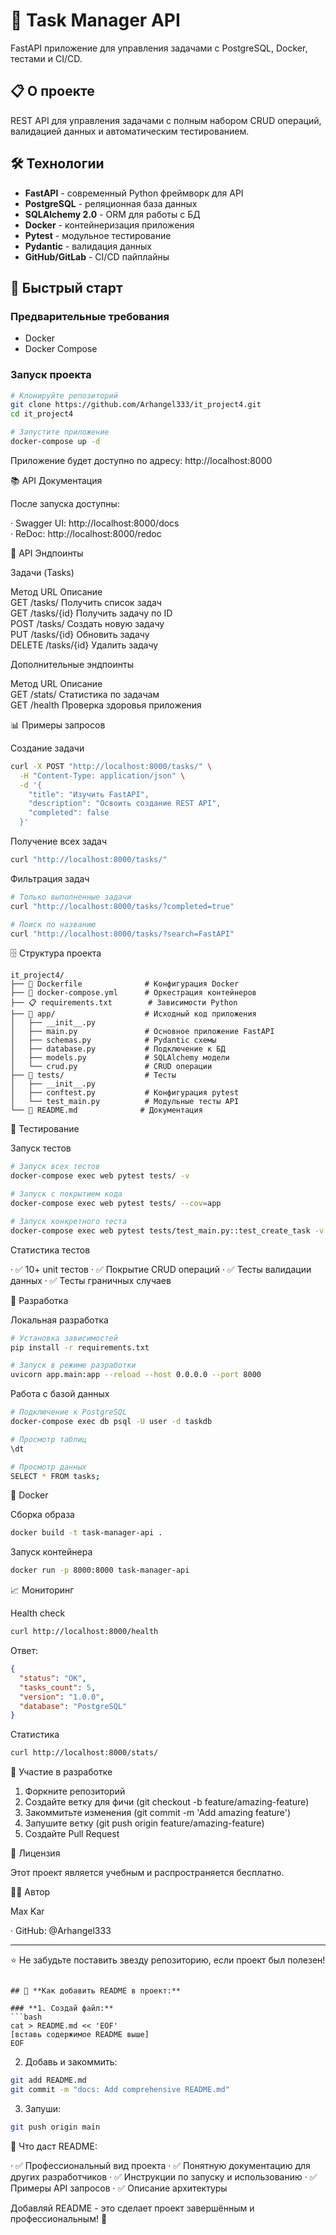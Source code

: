 
# 🚀 Task Manager API

FastAPI приложение для управления задачами с PostgreSQL, Docker, тестами и CI/CD.

## 📋 О проекте

REST API для управления задачами с полным набором CRUD операций, валидацией данных и автоматическим тестированием.

## 🛠 Технологии

- **FastAPI** - современный Python фреймворк для API
- **PostgreSQL** - реляционная база данных
- **SQLAlchemy 2.0** - ORM для работы с БД
- **Docker** - контейнеризация приложения
- **Pytest** - модульное тестирование
- **Pydantic** - валидация данных
- **GitHub/GitLab** - CI/CD пайплайны

## 🚀 Быстрый старт

### Предварительные требования
- Docker
- Docker Compose

### Запуск проекта

```bash
# Клонируйте репозиторий
git clone https://github.com/Arhangel333/it_project4.git
cd it_project4

# Запустите приложение
docker-compose up -d
```
Приложение будет доступно по адресу: http://localhost:8000

📚 API Документация

После запуска доступны:

· Swagger UI: http://localhost:8000/docs  
· ReDoc: http://localhost:8000/redoc

🎯 API Эндпоинты

Задачи (Tasks)

Метод URL Описание  
GET /tasks/ Получить список задач  
GET /tasks/{id} Получить задачу по ID  
POST /tasks/ Создать новую задачу  
PUT /tasks/{id} Обновить задачу  
DELETE /tasks/{id} Удалить задачу  

Дополнительные эндпоинты

Метод URL Описание  
GET /stats/ Статистика по задачам  
GET /health Проверка здоровья приложения  

📊 Примеры запросов

Создание задачи

```bash
curl -X POST "http://localhost:8000/tasks/" \
  -H "Content-Type: application/json" \
  -d '{
    "title": "Изучить FastAPI",
    "description": "Освоить создание REST API",
    "completed": false
  }'
```

Получение всех задач

```bash
curl "http://localhost:8000/tasks/"
```

Фильтрация задач

```bash
# Только выполненные задачи
curl "http://localhost:8000/tasks/?completed=true"

# Поиск по названию
curl "http://localhost:8000/tasks/?search=FastAPI"
```

🗄 Структура проекта

```
it_project4/
├── 🐳 Dockerfile              # Конфигурация Docker
├── 🐳 docker-compose.yml      # Оркестрация контейнеров
├── 📋 requirements.txt        # Зависимости Python
├── 📁 app/                    # Исходный код приложения
│   ├── __init__.py
│   ├── main.py               # Основное приложение FastAPI
│   ├── schemas.py            # Pydantic схемы
│   ├── database.py           # Подключение к БД
│   ├── models.py             # SQLAlchemy модели
│   └── crud.py               # CRUD операции
├── 📁 tests/                  # Тесты
│   ├── __init__.py
│   ├── conftest.py           # Конфигурация pytest
│   └── test_main.py          # Модульные тесты API
└── 📄 README.md              # Документация
```

🧪 Тестирование

Запуск тестов

```bash
# Запуск всех тестов
docker-compose exec web pytest tests/ -v

# Запуск с покрытием кода
docker-compose exec web pytest tests/ --cov=app

# Запуск конкретного теста
docker-compose exec web pytest tests/test_main.py::test_create_task -v
```

Статистика тестов

· ✅ 10+ unit тестов
· ✅ Покрытие CRUD операций
· ✅ Тесты валидации данных
· ✅ Тесты граничных случаев

🔧 Разработка

Локальная разработка

```bash
# Установка зависимостей
pip install -r requirements.txt

# Запуск в режиме разработки
uvicorn app.main:app --reload --host 0.0.0.0 --port 8000
```

Работа с базой данных

```bash
# Подключение к PostgreSQL
docker-compose exec db psql -U user -d taskdb

# Просмотр таблиц
\dt

# Просмотр данных
SELECT * FROM tasks;
```

🐳 Docker

Сборка образа

```bash
docker build -t task-manager-api .
```

Запуск контейнера

```bash
docker run -p 8000:8000 task-manager-api
```

📈 Мониторинг

Health check

```bash
curl http://localhost:8000/health
```

Ответ:

```json
{
  "status": "OK",
  "tasks_count": 5,
  "version": "1.0.0",
  "database": "PostgreSQL"
}
```

Статистика

```bash
curl http://localhost:8000/stats/
```

🤝 Участие в разработке

1. Форкните репозиторий
2. Создайте ветку для фичи (git checkout -b feature/amazing-feature)
3. Закоммитьте изменения (git commit -m 'Add amazing feature')
4. Запушите ветку (git push origin feature/amazing-feature)
5. Создайте Pull Request

📄 Лицензия

Этот проект является учебным и распространяется бесплатно.

👨‍💻 Автор

Max Kar

· GitHub: @Arhangel333

---

⭐ Не забудьте поставить звезду репозиторию, если проект был полезен!

```

## 🚀 **Как добавить README в проект:**

### **1. Создай файл:**
```bash
cat > README.md << 'EOF'
[вставь содержимое README выше]
EOF
```

2. Добавь и закоммить:

```bash
git add README.md
git commit -m "docs: Add comprehensive README.md"
```

3. Запуши:

```bash
git push origin main
```

🎯 Что даст README:

· ✅ Профессиональный вид проекта
· ✅ Понятную документацию для других разработчиков
· ✅ Инструкции по запуску и использованию
· ✅ Примеры API запросов
· ✅ Описание архитектуры

Добавляй README - это сделает проект завершённым и профессиональным! 🚀
